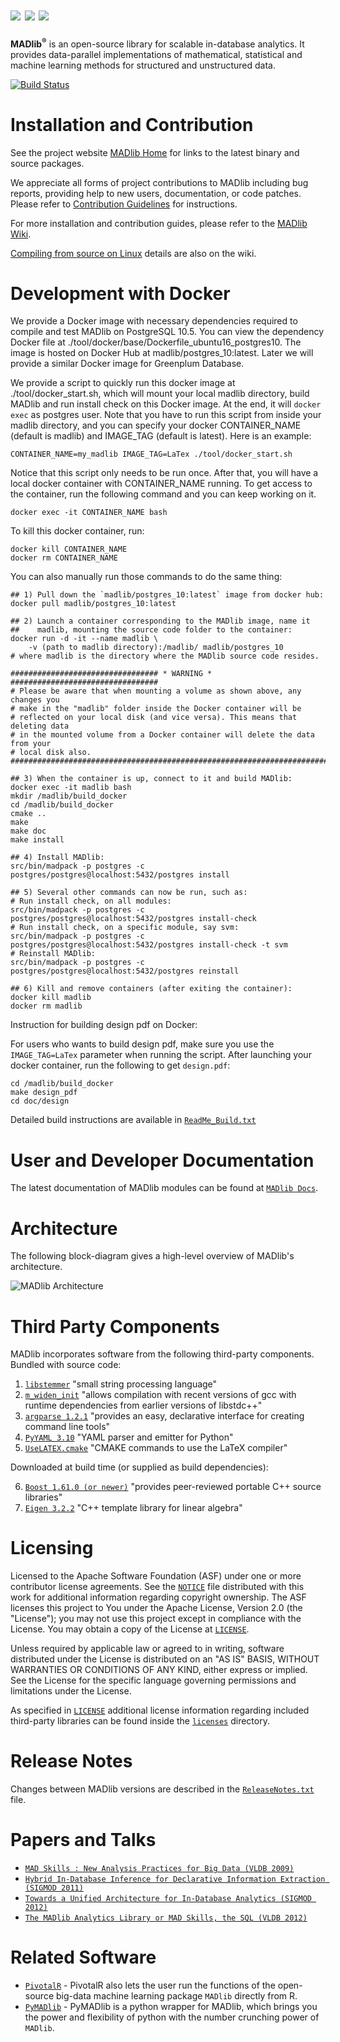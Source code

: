 ![](doc/imgs/magnetic-icon.png?raw=True) ![](doc/imgs/agile-icon.png?raw=True) ![](doc/imgs/deep-icon.png?raw=True)
=================================================
**MADlib<sup>&reg;</sup>** is an open-source library for scalable in-database analytics.
It provides data-parallel implementations of mathematical, statistical and
machine learning methods for structured and unstructured data.

[![Build Status](https://ci-builds.apache.org/job/Madlib/job/madlib-build/job/madlib2-master/badge/icon)](https://ci-builds.apache.org/job/Madlib/job/madlib-build/job/madlib2-master/)

Installation and Contribution
==============================
See the project website  [MADlib Home](http://madlib.apache.org/) for links to the
latest binary and source packages.

We appreciate all forms of project contributions to MADlib including bug reports, providing help to new users, documentation, or code patches. Please refer to [Contribution Guidelines](https://cwiki.apache.org/confluence/display/MADLIB/Contribution+Guidelines) for instructions.

For more installation and contribution guides,
please refer to the [MADlib Wiki](https://cwiki.apache.org/confluence/display/MADLIB/).

[Compiling from source on Linux](https://cwiki.apache.org/confluence/display/MADLIB/Installation+Guide#InstallationGuide-CompileFromSourceCompilingFromSource) details are
also on the wiki.


Development with Docker
=======================
We provide a Docker image with necessary dependencies required to compile and test MADlib on PostgreSQL 10.5. You can view the dependency Docker file at ./tool/docker/base/Dockerfile_ubuntu16_postgres10. The image is hosted on Docker Hub at madlib/postgres_10:latest. Later we will provide a similar Docker image for Greenplum Database.

We provide a script to quickly run this docker image at ./tool/docker_start.sh, which will mount your local madlib directory, build MADlib and run install check on this Docker image. At the end, it will `docker exec` as postgres user. Note that you have to run this script from inside your madlib directory, and you can specify your docker CONTAINER_NAME (default is madlib) and IMAGE_TAG (default is latest). Here is an example:

```
CONTAINER_NAME=my_madlib IMAGE_TAG=LaTex ./tool/docker_start.sh
```
Notice that this script only needs to be run once. After that, you will have a local docker container with CONTAINER_NAME running. To get access to the container, run the following command and you can keep working on it.

```
docker exec -it CONTAINER_NAME bash
```

To kill this docker container, run:

```
docker kill CONTAINER_NAME
docker rm CONTAINER_NAME
```

You can also manually run those commands to do the same thing:

```
## 1) Pull down the `madlib/postgres_10:latest` image from docker hub:
docker pull madlib/postgres_10:latest

## 2) Launch a container corresponding to the MADlib image, name it
##    madlib, mounting the source code folder to the container:
docker run -d -it --name madlib \
    -v (path to madlib directory):/madlib/ madlib/postgres_10
# where madlib is the directory where the MADlib source code resides.

################################# * WARNING * #################################
# Please be aware that when mounting a volume as shown above, any changes you
# make in the "madlib" folder inside the Docker container will be
# reflected on your local disk (and vice versa). This means that deleting data
# in the mounted volume from a Docker container will delete the data from your
# local disk also.
###############################################################################

## 3) When the container is up, connect to it and build MADlib:
docker exec -it madlib bash
mkdir /madlib/build_docker
cd /madlib/build_docker
cmake ..
make
make doc
make install

## 4) Install MADlib:
src/bin/madpack -p postgres -c postgres/postgres@localhost:5432/postgres install

## 5) Several other commands can now be run, such as:
# Run install check, on all modules:
src/bin/madpack -p postgres -c postgres/postgres@localhost:5432/postgres install-check
# Run install check, on a specific module, say svm:
src/bin/madpack -p postgres -c postgres/postgres@localhost:5432/postgres install-check -t svm
# Reinstall MADlib:
src/bin/madpack -p postgres -c postgres/postgres@localhost:5432/postgres reinstall

## 6) Kill and remove containers (after exiting the container):
docker kill madlib
docker rm madlib
```

Instruction for building design pdf on Docker:

For users who wants to build design pdf, make sure you use the `IMAGE_TAG=LaTex` parameter when running the script. After launching your docker container, run the following to get `design.pdf`:

```
cd /madlib/build_docker
make design_pdf
cd doc/design
```

Detailed build instructions are available in [`ReadMe_Build.txt`](ReadMe_Build.txt)

User and Developer Documentation
==================================
The latest documentation of MADlib modules can be found at [`MADlib
Docs`](http://madlib.apache.org/docs/latest/index.html).


Architecture
=============
The following block-diagram gives a high-level overview of MADlib's
architecture.


![MADlib Architecture](doc/imgs/architecture.png?raw=True)


Third Party Components
======================
MADlib incorporates software from the following third-party components.  Bundled with source code:

1. [`libstemmer`](http://snowballstem.org/) "small string processing language"
2. [`m_widen_init`](licenses/third_party/_M_widen_init.txt) "allows compilation with recent versions of gcc with runtime dependencies from earlier versions of libstdc++"
3. [`argparse 1.2.1`](http://code.google.com/p/argparse/) "provides an easy, declarative interface for creating command line tools"
4. [`PyYAML 3.10`](http://pyyaml.org/wiki/PyYAML) "YAML parser and emitter for Python"
5. [`UseLATEX.cmake`](https://github.com/kmorel/UseLATEX/blob/master/UseLATEX.cmake) "CMAKE commands to use the LaTeX compiler"

Downloaded at build time (or supplied as build dependencies):

6. [`Boost 1.61.0 (or newer)`](http://www.boost.org/) "provides peer-reviewed portable C++ source libraries"
7. [`Eigen 3.2.2`](http://eigen.tuxfamily.org/index.php?title=Main_Page) "C++ template library for linear algebra"

Licensing
==========
Licensed to the Apache Software Foundation (ASF) under one or more contributor license agreements. See the [`NOTICE`](NOTICE) file distributed with this work for additional information regarding copyright ownership. The ASF licenses this project to You under the Apache License, Version 2.0 (the "License"); you may not use this project except in compliance with the License. You may obtain a copy of the License at [`LICENSE`](LICENSE).

Unless required by applicable law or agreed to in writing, software distributed under the License is distributed on an "AS IS" BASIS, WITHOUT WARRANTIES OR CONDITIONS OF ANY KIND, either express or implied. See the License for the specific language governing permissions and limitations under the License.

As specified in [`LICENSE`](LICENSE) additional license information regarding included third-party libraries can be
found inside the [`licenses`](licenses) directory.

Release Notes
=============
Changes between MADlib versions are described in the
[`ReleaseNotes.txt`](RELEASE_NOTES) file.

Papers and Talks
=================
* [`MAD Skills : New Analysis Practices for Big Data (VLDB 2009)`](http://db.cs.berkeley.edu/papers/vldb09-madskills.pdf)
* [`Hybrid In-Database Inference for Declarative Information Extraction (SIGMOD 2011)`](https://amplab.cs.berkeley.edu/publication/hybrid-in-database-inference-for-declarative-information-extraction/)
* [`Towards a Unified Architecture for In-Database Analytics (SIGMOD 2012)`](http://www.cs.stanford.edu/~chrismre/papers/bismarck-full.pdf)
* [`The MADlib Analytics Library or MAD Skills, the SQL (VLDB 2012)`](http://www.eecs.berkeley.edu/Pubs/TechRpts/2012/EECS-2012-38.html)


Related Software
=================
* [`PivotalR`](https://github.com/pivotalsoftware/PivotalR) - PivotalR also
lets the user run the functions of the open-source big-data machine learning
package `MADlib` directly from R.
* [`PyMADlib`](https://github.com/pivotalsoftware/pymadlib) - PyMADlib is a python
wrapper for MADlib, which brings you the power and flexibility of python
with the number crunching power of `MADlib`.
